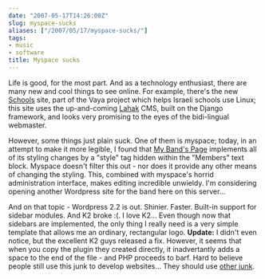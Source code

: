 ```yaml
---
date: "2007-05-17T14:26:00Z"
slug: myspace-sucks
aliases: ["/2007/05/17/myspace-sucks/"]
tags:
- music
- software
title: Myspace sucks
---
```


Life is good, for the most part. And as a technology enthusiast, there are many
new and cool things to see online. For example, there's the new
[Schools](http://schools.whatsup.org.il) site, part of the Vaya project which
helps Israeli schools use Linux; this site uses the up-and-coming
[Lahak](http://lahak.python-hosting.com) CMS, built on the Django framework,
and looks very promising to the eyes of the bidi-lingual webmaster.

However, some things just plain suck. One of them is myspace; today, in an
attempt to make it more legible, I found that [My Band's
Page](http://myspace.com/switchblade777) implements all of its styling changes
by a "style" tag hidden within the "Members" text block. Myspace doesn't filter
this out - nor does it provide any other means of changing the styling. This,
combined with myspace's horrid administration interface, makes editing
incredible unwieldy. I'm considering opening another Wordpress site for the
band here on this server...

And on that topic - Wordpress 2.2 is out. Shinier. Faster. Built-in support for
sidebar modules. And K2 broke :(. I love K2... Even though now that sidebars
are implemented, the only thing I really need is a very simple template that
allows me an ordinary, rectangular logo. **Update:** I didn't even notice, but
the excellent K2 guys released a fix. However, it seems that when you copy the
plugin they created directly, it inadvertantly adds a space to the end of the
file - and PHP proceeds to barf. Hard to believe people still use this junk to
develop websites... They should use [other junk](http://railsenvy.com).
